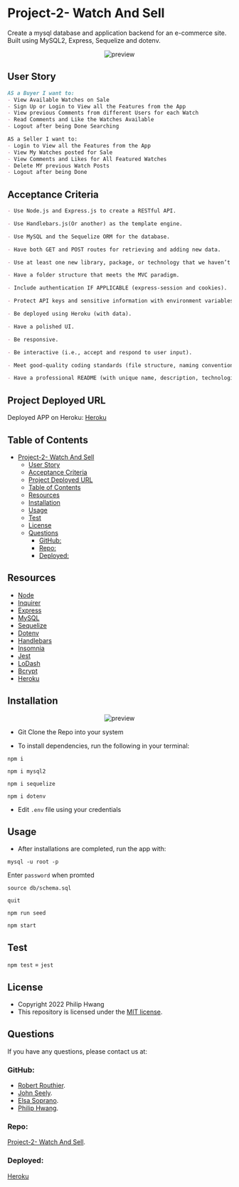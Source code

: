 # Project-2- Watch And Sell
Create a mysql database and application backend for an e-commerce site. Built using MySQL2, Express, Sequelize and dotenv.

<p align = "center">
<img alt="preview" src="./imgs/Demo.png">
</p>

## User Story

```md
AS a Buyer I want to: 
- View Available Watches on Sale
- Sign Up or Login to View all the Features from the App
- View previous Comments from different Users for each Watch
- Read Comments and Like the Watches Available
- Logout after being Done Searching

AS a Seller I want to:
- Login to View all the Features from the App
- View My Watches posted for Sale
- View Comments and Likes for All Featured Watches
- Delete MY previous Watch Posts
- Logout after being Done
```

## Acceptance Criteria

```md
- Use Node.js and Express.js to create a RESTful API.

- Use Handlebars.js(Or another) as the template engine.

- Use MySQL and the Sequelize ORM for the database.

- Have both GET and POST routes for retrieving and adding new data.

- Use at least one new library, package, or technology that we haven’t discussed.

- Have a folder structure that meets the MVC paradigm.

- Include authentication IF APPLICABLE (express-session and cookies).

- Protect API keys and sensitive information with environment variables.

- Be deployed using Heroku (with data).

- Have a polished UI.

- Be responsive.

- Be interactive (i.e., accept and respond to user input).

- Meet good-quality coding standards (file structure, naming conventions, follows best practices for class/id naming conventions, indentation, quality comments, etc.).

- Have a professional README (with unique name, description, technologies used, screenshot, and link to deployed application).
```
## Project Deployed URL 

Deployed APP on Heroku: [Heroku](https://watch-sell-app.herokuapp.com)
## Table of Contents

- [Project-2- Watch And Sell](#project-2--watch-and-sell)
  - [User Story](#user-story)
  - [Acceptance Criteria](#acceptance-criteria)
  - [Project Deployed URL](#project-deployed-url)
  - [Table of Contents](#table-of-contents)
  - [Resources](#resources)
  - [Installation](#installation)
  - [Usage](#usage)
  - [Test](#test)
  - [License](#license)
  - [Questions](#questions)
    - [GitHub:](#github)
    - [Repo:](#repo)
    - [Deployed:](#deployed)

## Resources

* [Node](https://nodejs.org/)
* [Inquirer](https://www.npmjs.com/package/inquirer)
* [Express](https://expressjs.com)
* [MySQL](https://www.npmjs.com/package/mysql)
* [Sequelize](https://www.npmjs.com/package/sequelize)
* [Dotenv](https://www.npmjs.com/package/dotenv)
* [Handlebars](https://handlebarsjs.com)
* [Insomnia](https://insomnia.rest)
* [Jest](https://jestjs.io)
* [LoDash](https://lodash.com)
* [Bcrypt](https://www.npmjs.com/package/bcrypt)
* [Heroku](https://devcenter.heroku.com)

## Installation

<p align = "center">
<img alt="preview" src="./imgs/setup.gif">
</p>

* Git Clone the Repo into your system

* To install dependencies, run the following in your terminal:
  
`npm i`

`npm i mysql2`

`npm i sequelize`

`npm i dotenv`

* Edit `.env` file using your credentials
## Usage

* After installations are completed, run the app with: 

`mysql -u root -p`

Enter `password` when promted

`source db/schema.sql`

`quit`

`npm run seed`
  
`npm start`

## Test

`npm test` = ```jest```
## License

* Copyright 2022 Philip Hwang
* This repository is licensed under the [MIT license](./LICENSE).

## Questions

If you have any questions, please contact us at: 
### GitHub: 

* [Robert Routhier](https://github.com/robertrouthier).
* [John Seely](https://github.com/jokase97).
* [Elsa Soprano](https://github.com/elsasuprano).
* [Philip Hwang](https://github.com/phwang93).
### Repo: 

[Project-2- Watch And Sell](https://github.com/phwang93/Project-2-Watch-and-Sell).

### Deployed:

[Heroku](https://watch-sell-app.herokuapp.com)